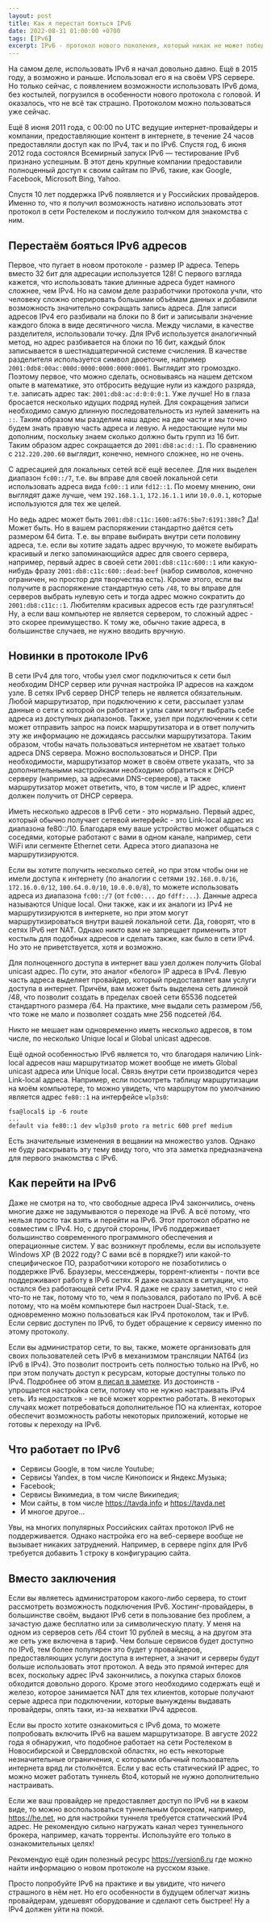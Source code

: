```yaml
---
layout: post
title: Как я перестал бояться IPv6
date: 2022-08-31 01:00:00 +0700
tags: [IPv6]
excerpt: IPv6 - протокол нового поколения, который никак не может победить IPv4.
---
```

На самом деле, использовать IPv6 я начал довольно давно. Ещё в 2015 году, а возможно и раньше. Использовал его я на своём VPS сервере. Но только сейчас, с появлением возможности использовать IPv6 дома, без костылей, погрузился в особенности нового протокола с головой. И оказалось, что не всё так страшно. Протоколом можно пользоваться уже сейчас.

Ещё 8 июня 2011 года, с 00:00 по UTC ведущие интернет-провайдеры и компании, предоставляющие контент в интернете, в течение 24 часов предоставляли доступ как по IPv4, так и по IPv6. Спустя год, 6 июня 2012 года состоялся Всемирный запуск IPv6 — тестирование IPv6 признано успешным. В этот день крупные компании предоставили полноценный доступ к своим сайтам по IPv6, такие, как Google, Facebook, Microsoft Bing, Yahoo.

Спустя 10 лет поддержка IPv6 появляется и у Российских провайдеров. Именно то, что я получил возможность нативно использовать этот протокол в сети Ростелеком и послужило толчком для знакомства с ним.

## Перестаём бояться IPv6 адресов

Первое, что пугает в новом протоколе - размер IP адреса. Теперь вместо 32 бит для адресации используется 128! С первого взгляда кажется, что использовать такие длинные адреса будет намного сложнее, чем IPv4. Но на самом деле разработчики протокола учли, что человеку сложно оперировать большими объёмам данных и добавили возможность значительно сокращать запись адреса. Для записи адресов IPv4 его разбивали на блоки по 8 бит и записывали значение каждого блока в виде десятичного числа. Между числами, в качестве разделителя, использовали точку. Для IPv6 используется аналогичный метод, но адрес разбивается на блоки по 16 бит, каждый блок записывается в шестнадцатеричной системе счисления. В качестве разделителя используется символ двоеточие, например `2001:0db8:00ac:000d:0000:0000:0000:0001`. Выглядит это громоздко. Поэтому первое, что можно сделать, основываясь на нашем детском опыте в математике, это отбросить ведущие нули из каждого разряда, т.е. записать адрес так: `2001:db8:ac:d:0:0:0:1`. Уже лучше! Но в глаза бросается несколько идущих подряд нулей. Для сокращения записи необходимо самую длинную последовательность из нулей заменить на `::`. Таким образом мы разделим наш адрес на две части и мы точно будем знать правую часть адреса и левую. А недостающие нули мы дополним, поскольку знаем сколько должно быть групп из 16 бит. Таким образом адрес сокращается до `2001:db8:ac:d::1`. По сравнению с `212.220.200.60` выглядит, конечно, немного сложнее, но не очень.

С адресацией для локальных сетей всё ещё веселее. Для них выделен диапазон `fc00::/7`, т.е. вы вправе для своей локальной сети использовать адреса вида `fc00::1` или `fd12::1`. По моему мнению, они выглядят даже лучше, чем `192.168.1.1`, `172.16.1.1` или `10.0.0.1`, которые используются для тех же целей.

Но ведь адрес может быть `2001:db8:c11c:1600:ad76:5be7:6191:380c`? Да! Может быть. Но в вашем распоряжении стандартно даётся сеть размером 64 бита. Т.е. вы вправе выбирать внутри сети половину адреса, т.е. если вы хотите задать адрес вручную, то можете выбирать красивый и легко запоминающийся адрес для своего сервера, например, первый адрес в своей сети `2001:db8:c11c:600::1` или какую-нибудь фразу `2001:db8:c11c:600::dead:beef` (набор символов, конечно ограничен, но простор для творчества есть). Кроме этого, если вы получите в распоряжение стандартную сеть `/48`, то вы вправе для серверов выбрать нулевую сеть и тогда адрес можно сократить до `2001:db8:c11c::1`. Любителям красивых адресов есть где разгуляться! Ну, а если ваш компьютер не является сервером, то сложный адрес - это скорее преимущество. К тому же, обычно такие адреса, в большинстве случаев, не нужно вводить вручную.

## Новинки в протоколе IPv6

В сети IPv4 для того, чтобы узел смог подключиться к сети был необходим DHCP сервер или ручная настройка IP адресов на каждом узле. В сетях IPv6 сервер DHCP теперь не является обязательным. Любой маршрутизатор, при подключению к сети, рассылает узлам данные о сети с которой он работает и узлы сами могут выбрать себе адреса из доступных диапазонов. Также, узел при подключении к сети может отправить запрос на поиск маршрутизатора и в ответ получить эту же информацию не дожидаясь рассылки маршрутизатора. Таким образом, чтобы начать пользоваться интернетом не хватает только адреса DNS сервера. Можно воспользоваться и DHCP. При необходимости, маршрутизатор может в своём ответе указать, что за дополнительными настройками необходимо обратиться к DHCP серверу (например, за адресами DNS-серверов), а также маршрутизатор может ответить, что, в том числе и IP адрес, клиент должен получить от DHCP сервера.

Иметь несколько адресов в IPv6 сети - это нормально. Первый адрес, который обычно получает сетевой интерфейс - это Link-local адрес из диапазона fe80::/10. Благодаря ему ваше устройство может общаться с соседями, которые работают с вами в одном канале, например, сети WiFi или сегменте Ethernet сети. Адреса этого диапазона не маршрутизируются.

Если вы хотите получить несколько сетей, но при этом чтобы они не имели доступа к интернету (по аналогии с сетями `192.168.0.0/16`, `172.16.0.0/12`, `100.64.0.0/10`, `10.0.0.0/8`), то можете использовать адреса из диапазона `fc00::/7` (от `fc00:...` до `fdff:...`). Данные адреса называются Unique local. Они также, как и их аналоги из IPv4 не маршрутизируются в интернете, но при этом могут маршрутизироваться внутри вашей локальной сети. Да, говорят, что в сетях IPv6 нет NAT. Однако никто вам не запрещает применить этот костыль для подобных адресов и сделать также, как было в сети IPv4. Но это не приветствуется, хотя и возможно.

Для полноценного доступа в интернет ваш узел должен получить Global unicast адрес. По сути, это аналог «белого» IP адреса в IPv4. Левую часть адреса выделяет провайдер, который предоставляет вам услуги доступа в интернет. Причём, вам может быть выделена сеть длиной /48, что позволит создать в пределах своей сети 65536 подсетей стандартного размера /64. На практике, мне выдали сеть размером /56, что тоже не мало и позволяет создать мне 256 подсетей /64.

Никто не мешает нам одновременно иметь несколько адресов, в том числе, по несколько Unique local и Global unicast адресов.

Ещё одной особенностью IPv6 является то, что благодаря наличию Link-local адресов наш маршрутизатор может вообще не иметь Global unicast адреса или Unique local. Связь внутри сети производится через Link-local адреса. Например, если посмотреть таблицу маршрутизации на моём компьютере, то можно увидеть, что маршрутом по умолчанию является адрес `fe80::1` на интерфейсе `wlp3s0`:

```console
fsa@local$ ip -6 route
...
default via fe80::1 dev wlp3s0 proto ra metric 600 pref medium
```

Есть значительные изменения в вещании на множество узлов. Однако не буду раскрывать эту тему ввиду того, что эта заметка предназначена для первого знакомства с IPv6.

## Как перейти на IPv6

Даже не смотря на то, что свободные адреса IPv4 закончились, очень многие даже не задумываются о переходе на IPv6. А всё потому, что нельзя просто так взять и перейти на IPv6. Этот протокол обратно не совместим с IPv4. Но, с другой стороны, IPv6 поддерживает большинство современного программного обеспечения и операционные систем. У вас возникнут проблемы, если вы используете Windows XP (В 2022 году? С вами всё в порядке?) или какой-то специфическое ПО, разработчики которого не позаботились о поддержке IPv6. Браузеры, мессенджеры, торрент-клиенты - почти все поддерживают работу в IPv6 сетях. Я даже оказался в ситуации, что остался без работающей сети IPv4. Я даже не сразу заметил, что с ней что-то не так, потому что то, чем я пользовался, работало по IPv6. А всё потому, что на моём компьютере был настроен Dual-Stack, т.е. одновременно можно пользоваться как IPv4 протоколом, так и IPv6. Если сервис доступен по IPv6, то будет обращение к сервису именно по этому протоколу.

Если вы администратор сети, то вы, также, можете организовать для своих пользователей сеть IPv6 в механизмом трансляции NAT64 (из IPv6 в IPv4). Это позволит построить сеть полностью только на IPv6, но при этом получать доступ к ресурсам, которые доступны только по IPv4. Подробнее об этом [я писал в заметке](/nat64-dns64). Из достоинств - упрощается настройка сети, потому что не нужно настраивать IPv4 сеть. Из недостатков - не всё может корректно работать. В некоторых случаях может потребоваться дополнительное ПО на клиентах, которое обеспечит возможность работы некоторых приложений, которые не готовы к переходу на IPv6.

## Что работает по IPv6

* Сервисы Google, в том числе Youtube;
* Сервисы Yandex, в том числе Кинопоиск и Яндекс.Музыка;
* Facebook;
* Сервисы Викимедиа, в том числе Википедия;
* Мои сайты, в том числе <https://tavda.info> и <https://tavda.net>
* И многое другое...

Увы, на многих популярных Российских сайтах протокол IPv6 не поддерживается. Однако настройка его на веб-сервере вообще не вызывает никаких затруднений. Например, в сервере nginx для IPv6 требуется добавить 1 строку в конфигурацию сайта.

## Вместо заключения

Если вы являетесь администратором какого-либо сервера, то стоит рассмотреть возможность подключения IPv6. Хостинг-провайдеры, в большинстве своём, выдают IPv6 сети в пользование без проблем, а зачастую даже бесплатно или за символическую плату. У меня на одном из серверов сеть /64 стоит 10 рублей в месяц, а на другом эта же сеть уже включена в тариф. Чем больше сервисов будет доступно по IPv6, тем более популярен это будет у провайдеров, предоставляющих услуги доступа в интернет, а значит и серверы будут больше использовать этот протокол. А ведь это прямой интерес для всех, поскольку адрес IPv4 закончились, а покупка старых блоков обходится довольно дорого. Кроме этого необходимо содержать ещё и железо, которое занимается NAT для тех клиентов, которые получают серые адреса при подключении, которые вынуждены выдавать провайдеры, опять таки, из-за нехватки IPv4 адресов.

Если вы просто хотите ознакомиться с IPv6 дома, то можете попробовать включить IPv6 на вашем маршрутизаторе. В августе 2022 года я обнаружил, что подобное работает на сети Ростелеком в Новосибирской и Свердловской областях, но есть некоторые незначительные ограничения, с которыми обычный пользователь интернета вряд ли столкнётся. Если у вас есть статический IP адрес, то можно может работать туннель 6to4, который не нужно дополнительно настраивать.

Если же ваш провайдер не предоставляет доступ по IPv6 ни в каком виде, то можно воспользоваться туннельным брокером, например, <https://he.net>, но для настройки туннеля требуется статический IPv4 адрес. Не рекомендую сильно нагружать канал через туннельного брокера, например, качать торренты. Используйте его только в ознакомительных целях!

Рекомендую ещё один полезный ресурс <https://version6.ru> где можно найти информацию о новом протоколе на русском языке.

Просто попробуйте IPv6 на практике и вы увидите, что ничего страшного в нём нет. Но его особенности в будущем облегчат жизнь провайдерам, удешевят оборудование и сделают сеть быстрее! Ну а IPv4 должен уйти на покой.
